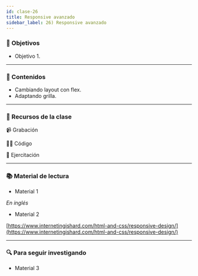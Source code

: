```yaml
---
id: clase-26
title: Responsive avanzado
sidebar_label: 26) Responsive avanzado
---
```


### 🏁 Objetivos

- Objetivo 1.

---

### 📝 Contenidos

- Cambiando layout con flex.
- Adaptando grilla.

---

### 🚀 Recursos de la clase

📹 Grabación

👩‍💻 Código

💪 Ejercitación

---

### 📚 Material de lectura

- Material 1

_En inglés_

- Material 2

[https://www.internetingishard.com/html-and-css/responsive-design/](https://www.internetingishard.com/html-and-css/responsive-design/)

---

### 🔍 Para seguir investigando

- Material 3
